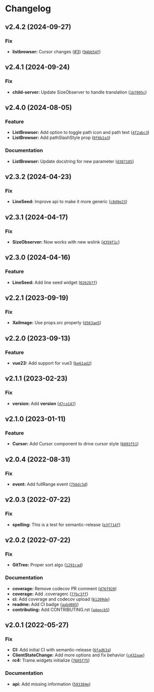 # Changelog

<!--next-version-placeholder-->

## v2.4.2 (2024-09-27)

### Fix

* **listbrowser:** Cursor changes ([#3](https://github.com/Kitware/trame-components/issues/3)) ([`94bb54f`](https://github.com/Kitware/trame-components/commit/94bb54fcf2cb100e1fada2b633264a1d5f97fe4c))

## v2.4.1 (2024-09-24)

### Fix

* **child-server:** Update SizeObserver to handle translation ([`1b7095c`](https://github.com/Kitware/trame-components/commit/1b7095ccae5dc7ff7a34347c75773fe09c5f12fa))

## v2.4.0 (2024-08-05)

### Feature

* **ListBrowser:** Add option to toggle path icon and path text ([`4f2abc3`](https://github.com/Kitware/trame-components/commit/4f2abc3219c7869527dba1941aa5aa652114cc50))
* **ListBrowser:** Add pathSlashStyle prop ([`0f6b2a3`](https://github.com/Kitware/trame-components/commit/0f6b2a377e3187761f3d90c51b111e7daa660cc8))

### Documentation

* **ListBrowser:** Update docstring for new parameter ([`d387185`](https://github.com/Kitware/trame-components/commit/d38718540d971ec6db0220dc3456396d11d215d4))

## v2.3.2 (2024-04-23)

### Fix

* **LineSeed:** Improve api to make it more generic ([`c8d9e23`](https://github.com/Kitware/trame-components/commit/c8d9e235c77bc79f53c6d5b4031d1c6a6a185822))

## v2.3.1 (2024-04-17)

### Fix

* **SizeObserver:** Now works with new wslink ([`4359f1c`](https://github.com/Kitware/trame-components/commit/4359f1c31ff8c0bb43c24dc8bfc2299cd73e6bd2))

## v2.3.0 (2024-04-16)

### Feature

* **LineSeed:** Add line seed widget ([`0262b7f`](https://github.com/Kitware/trame-components/commit/0262b7fe6ab9ed4d0372f26582de4204290e4d42))

## v2.2.1 (2023-09-19)

### Fix

* **XaiImage:** Use props.src properly ([`d563ae5`](https://github.com/Kitware/trame-components/commit/d563ae5b66c8389fcdb29059a8528e2314728c1c))

## v2.2.0 (2023-09-13)

### Feature

* **vue23:** Add support for vue3 ([`be61ad2`](https://github.com/Kitware/trame-components/commit/be61ad2d05dea25c6a7e83552a3835ae935a3453))

## v2.1.1 (2023-02-23)
### Fix
* **version:** Add __version__ ([`d7ca147`](https://github.com/Kitware/trame-components/commit/d7ca147820b88c87fe3c1cbb931c23858e5c8bc2))

## v2.1.0 (2023-01-11)
### Feature
* **Cursor:** Add Cursor component to drive cursor style ([`6093f51`](https://github.com/Kitware/trame-components/commit/6093f51e92cf48191ff085d5b62f1a3119dc9cd3))

## v2.0.4 (2022-08-31)
### Fix
* **event:** Add fullRange event ([`756dc5d`](https://github.com/Kitware/trame-components/commit/756dc5df9a729d74533dfb78f3e75a13b62620de))

## v2.0.3 (2022-07-22)
### Fix
* **spelling:** This is a test for semantic-release ([`e3f714f`](https://github.com/Kitware/trame-components/commit/e3f714f06a1ab1b277f27428b7e5c3d410343e25))

## v2.0.2 (2022-07-22)
### Fix
* **GitTree:** Proper sort algo ([`1291cad`](https://github.com/Kitware/trame-components/commit/1291cadec09b840a0081ca8fb68355743c75046f))

### Documentation
* **coverage:** Remove codecov PR comment ([`d76f920`](https://github.com/Kitware/trame-components/commit/d76f9200b7c34f19d561ae8f83a7753851e8b914))
* **coverage:** Add .coveragerc ([`77bc3ff`](https://github.com/Kitware/trame-components/commit/77bc3ff19c210832a7c50eedc9d87b1fef2a2bd5))
* **ci:** Add coverage and codecov upload ([`61209de`](https://github.com/Kitware/trame-components/commit/61209dec596e0624dfacc19387d39815c7ba9848))
* **readme:** Add CI badge ([`aabd085`](https://github.com/Kitware/trame-components/commit/aabd08542cb00bd4f9f3ec860603601d7b8c913a))
* **contributing:** Add CONTRIBUTING.rst ([`a4eecb5`](https://github.com/Kitware/trame-components/commit/a4eecb5e8c6ddb8acc17c9de94e5446b5d0d4765))

## v2.0.1 (2022-05-27)
### Fix
* **CI:** Add initial CI with semantic-release ([`6fad63a`](https://github.com/Kitware/trame-components/commit/6fad63a74586ea67f76d662848355748d201b8e2))
* **ClientStateChange:** Add more options and fix behavior ([`c432aae`](https://github.com/Kitware/trame-components/commit/c432aaec9003613f7e37eca8599cc8c0020c1c36))
* **rc4:** Trame.widgets initialize ([`7605f75`](https://github.com/Kitware/trame-components/commit/7605f75a83d1c6369c17262bbfebd9dd1be6e15f))

### Documentation
* **api:** Add missing information ([`593384e`](https://github.com/Kitware/trame-components/commit/593384ee764bad4a8b17033df1df304ffe988c59))
